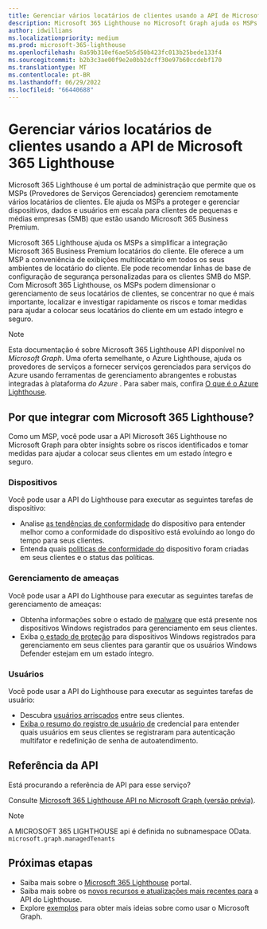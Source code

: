 ```yaml
---
title: Gerenciar vários locatários de clientes usando a API de Microsoft 365 Lighthouse
description: Microsoft 365 Lighthouse no Microsoft Graph ajuda os MSPs a gerenciar remotamente dispositivos, dados e usuários para clientes que usam Microsoft 365 Business Premium.
author: idwilliams
ms.localizationpriority: medium
ms.prod: microsoft-365-lighthouse
ms.openlocfilehash: 8a59b310ef6ae5b5d50b423fc013b25bede133f4
ms.sourcegitcommit: b2b3c3ae00f9e2e0bb2dcff30e97b60ccdebf170
ms.translationtype: MT
ms.contentlocale: pt-BR
ms.lasthandoff: 06/29/2022
ms.locfileid: "66440688"
---
```

# <a name="manage-multiple-customer-tenants-using-the-microsoft-365-lighthouse-api"></a>Gerenciar vários locatários de clientes usando a API de Microsoft 365 Lighthouse

Microsoft 365 Lighthouse é um portal de administração que permite que os MSPs (Provedores de Serviços Gerenciados) gerenciem remotamente vários locatários de clientes. Ele ajuda os MSPs a proteger e gerenciar dispositivos, dados e usuários em escala para clientes de pequenas e médias empresas (SMB) que estão usando Microsoft 365 Business Premium.

Microsoft 365 Lighthouse ajuda os MSPs a simplificar a integração Microsoft 365 Business Premium locatários do cliente. Ele oferece a um MSP a conveniência de exibições multilocatário em todos os seus ambientes de locatário do cliente. Ele pode recomendar linhas de base de configuração de segurança personalizadas para os clientes SMB do MSP. Com Microsoft 365 Lighthouse, os MSPs podem dimensionar o gerenciamento de seus locatários de clientes, se concentrar no que é mais importante, localizar e investigar rapidamente os riscos e tomar medidas para ajudar a colocar seus locatários do cliente em um estado íntegro e seguro.

> [!NOTE]  
> Esta documentação é sobre Microsoft 365 Lighthouse API disponível no _Microsoft Graph_. Uma oferta semelhante, o Azure Lighthouse, ajuda os provedores de serviços a fornecer serviços gerenciados para serviços do Azure usando ferramentas de gerenciamento abrangentes e robustas integradas à plataforma _do Azure_ . Para saber mais, confira [O que é o Azure Lighthouse](/azure/lighthouse/overview).

## <a name="why-integrate-with-microsoft-365-lighthouse"></a>Por que integrar com Microsoft 365 Lighthouse?

Como um MSP, você pode usar a API Microsoft 365 Lighthouse no Microsoft Graph para obter insights sobre os riscos identificados e tomar medidas para ajudar a colocar seus clientes em um estado íntegro e seguro.

### <a name="devices"></a>Dispositivos

Você pode usar a API do Lighthouse para executar as seguintes tarefas de dispositivo:

- Analise [as tendências de conformidade](/graph/api/resources/managedtenants-manageddevicecompliancetrend?view=graph-rest-beta&preserve-view=true) do dispositivo para entender melhor como a conformidade do dispositivo está evoluindo ao longo do tempo para seus clientes.
- Entenda quais [políticas de conformidade do](/graph/api/resources/managedtenants-manageddevicecompliance) dispositivo foram criadas em seus clientes e o status das políticas.

### <a name="threat-management"></a>Gerenciamento de ameaças

Você pode usar a API do Lighthouse para executar as seguintes tarefas de gerenciamento de ameaças:

- Obtenha informações sobre o estado de [malware](/graph/api/resources/managedtenants-windowsdevicemalwarestate) que está presente nos dispositivos Windows registrados para gerenciamento em seus clientes.
- Exiba [o estado de proteção](/graph/api/resources/managedtenants-windowsprotectionstate?view=graph-rest-beta&preserve-view=true) para dispositivos Windows registrados para gerenciamento em seus clientes para garantir que os usuários Windows Defender estejam em um estado íntegro.

### <a name="users"></a>Usuários

Você pode usar a API do Lighthouse para executar as seguintes tarefas de usuário:

- Descubra [usuários arriscados](/graph/api/resources/riskyuser) entre seus clientes.
- [Exiba o resumo do registro de usuário de](/graph/api/resources/managedtenants-credentialuserregistrationssummary?view=graph-rest-beta&preserve-view=true) credencial para entender quais usuários em seus clientes se registraram para autenticação multifator e redefinição de senha de autoatendimento.

## <a name="api-reference"></a>Referência da API

Está procurando a referência de API para esse serviço?

Consulte [Microsoft 365 Lighthouse API no Microsoft Graph (versão prévia)](/graph/api/resources/managedtenants-managedtenant?view=graph-rest-beta&preserve-view=true).

> [!NOTE]
> A MICROSOFT 365 LIGHTHOUSE api é definida no subnamespace OData. `microsoft.graph.managedTenants`


## <a name="next-steps"></a>Próximas etapas

- Saiba mais sobre o [Microsoft 365 Lighthouse](/microsoft-365/lighthouse/m365-lighthouse-overview?view=o365-worldwide&preserve-view=true) portal.
- Saiba mais sobre os [novos recursos e atualizações mais recentes para](/graph/whats-new-overview) a API do Lighthouse.
- Explore [exemplos](https://developer.microsoft.com/graph/graph/examples) para obter mais ideias sobre como usar o Microsoft Graph.
